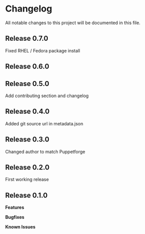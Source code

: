 # Changelog

All notable changes to this project will be documented in this file.

## Release 0.7.0

Fixed RHEL / Fedora package install

## Release 0.6.0

## Release 0.5.0

Add contributing section and changelog

## Release 0.4.0

Added git source url in metadata.json

## Release 0.3.0

Changed author to match Puppetforge

## Release 0.2.0

First working release

## Release 0.1.0

**Features**

**Bugfixes**

**Known Issues**
